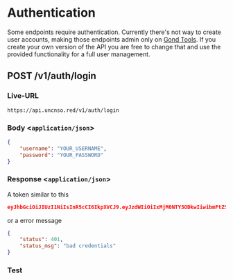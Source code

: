 # Authentication

Some endpoints require authentication. Currently there's not way to create user accounts, making those endpoints admin only on [Gond Tools](https://www.gond.tools). If you create your own version of the API you are free to change that and use the provided functionality for a full user management.

## POST /v1/auth/login

### Live-URL

`https://api.uncnso.red/v1/auth/login`

### Body <`application/json`>

```json
{
    "username": "YOUR_USERNAME",
    "password": "YOUR_PASSWORD"
}
```

### Response <`application/json`>

A token similar to this

```json
eyJhbGciOiJIUzI1NiIsInR5cCI6IkpXVCJ9.eyJzdWIiOiIxMjM0NTY3ODkwIiwibmFtZSI6IkpvaG4gRG9lIiwiaWF0IjoxNTE2MjM5MDIyfQ.SflKxwRJSMeKKF2QT4fwpMeJf36POk6yJV_adQssw5c
```

or a error message

```json
{
    "status": 401,
    "status_msg": "bad credentials"
}
```

### Test

<api-tester endpoint="/v1/auth/login" method="POST" />